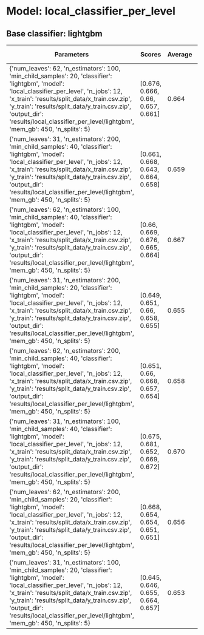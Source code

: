 # Model: local_classifier_per_level
## Base classifier: lightgbm
|Parameters|Scores|Average|Standard deviation|
|----------|------|-------|------------------|
|{'num_leaves': 62, 'n_estimators': 100, 'min_child_samples': 20, 'classifier': 'lightgbm', 'model': 'local_classifier_per_level', 'n_jobs': 12, 'x_train': 'results/split_data/x_train.csv.zip', 'y_train': 'results/split_data/y_train.csv.zip', 'output_dir': 'results/local_classifier_per_level/lightgbm', 'mem_gb': 450, 'n_splits': 5}|[0.676, 0.666, 0.66, 0.657, 0.661]|0.664|0.007|
|{'num_leaves': 31, 'n_estimators': 200, 'min_child_samples': 40, 'classifier': 'lightgbm', 'model': 'local_classifier_per_level', 'n_jobs': 12, 'x_train': 'results/split_data/x_train.csv.zip', 'y_train': 'results/split_data/y_train.csv.zip', 'output_dir': 'results/local_classifier_per_level/lightgbm', 'mem_gb': 450, 'n_splits': 5}|[0.661, 0.668, 0.643, 0.664, 0.658]|0.659|0.009|
|{'num_leaves': 62, 'n_estimators': 100, 'min_child_samples': 40, 'classifier': 'lightgbm', 'model': 'local_classifier_per_level', 'n_jobs': 12, 'x_train': 'results/split_data/x_train.csv.zip', 'y_train': 'results/split_data/y_train.csv.zip', 'output_dir': 'results/local_classifier_per_level/lightgbm', 'mem_gb': 450, 'n_splits': 5}|[0.66, 0.669, 0.676, 0.665, 0.664]|0.667|0.006|
|{'num_leaves': 31, 'n_estimators': 200, 'min_child_samples': 20, 'classifier': 'lightgbm', 'model': 'local_classifier_per_level', 'n_jobs': 12, 'x_train': 'results/split_data/x_train.csv.zip', 'y_train': 'results/split_data/y_train.csv.zip', 'output_dir': 'results/local_classifier_per_level/lightgbm', 'mem_gb': 450, 'n_splits': 5}|[0.649, 0.651, 0.66, 0.658, 0.655]|0.655|0.004|
|{'num_leaves': 62, 'n_estimators': 200, 'min_child_samples': 40, 'classifier': 'lightgbm', 'model': 'local_classifier_per_level', 'n_jobs': 12, 'x_train': 'results/split_data/x_train.csv.zip', 'y_train': 'results/split_data/y_train.csv.zip', 'output_dir': 'results/local_classifier_per_level/lightgbm', 'mem_gb': 450, 'n_splits': 5}|[0.651, 0.66, 0.668, 0.657, 0.654]|0.658|0.006|
|{'num_leaves': 31, 'n_estimators': 100, 'min_child_samples': 40, 'classifier': 'lightgbm', 'model': 'local_classifier_per_level', 'n_jobs': 12, 'x_train': 'results/split_data/x_train.csv.zip', 'y_train': 'results/split_data/y_train.csv.zip', 'output_dir': 'results/local_classifier_per_level/lightgbm', 'mem_gb': 450, 'n_splits': 5}|[0.675, 0.681, 0.652, 0.669, 0.672]|0.670|0.010|
|{'num_leaves': 62, 'n_estimators': 200, 'min_child_samples': 20, 'classifier': 'lightgbm', 'model': 'local_classifier_per_level', 'n_jobs': 12, 'x_train': 'results/split_data/x_train.csv.zip', 'y_train': 'results/split_data/y_train.csv.zip', 'output_dir': 'results/local_classifier_per_level/lightgbm', 'mem_gb': 450, 'n_splits': 5}|[0.668, 0.654, 0.654, 0.651, 0.651]|0.656|0.007|
|{'num_leaves': 31, 'n_estimators': 100, 'min_child_samples': 20, 'classifier': 'lightgbm', 'model': 'local_classifier_per_level', 'n_jobs': 12, 'x_train': 'results/split_data/x_train.csv.zip', 'y_train': 'results/split_data/y_train.csv.zip', 'output_dir': 'results/local_classifier_per_level/lightgbm', 'mem_gb': 450, 'n_splits': 5}|[0.645, 0.646, 0.655, 0.664, 0.657]|0.653|0.007|
